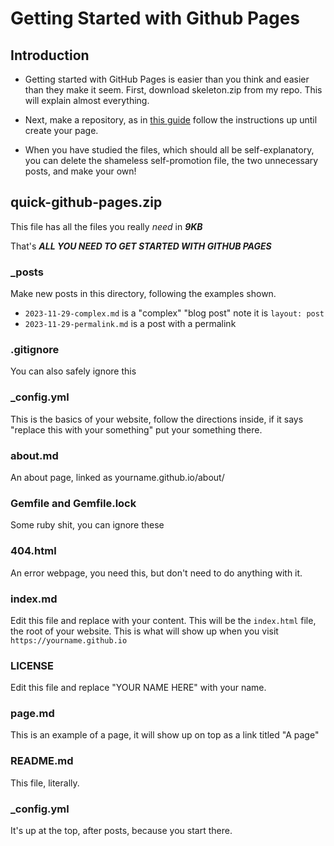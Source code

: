 # Getting Started with Github Pages

## Introduction

- Getting started with GitHub Pages is easier than you think and easier than they
make it seem.  First, download skeleton.zip from my repo.  This will explain
almost everything.

- Next, make a repository, as in [this guide](https://docs.github.com/en/pages/getting-started-with-github-pages/creating-a-github-pages-site) follow the instructions up until create your page.

- When you have studied the files, which should all be self-explanatory, you can delete the shameless self-promotion file, the two unnecessary posts, and make your own!

## quick-github-pages.zip

This file has all the files you really *need* in ***9KB***

That's ***ALL YOU NEED TO GET STARTED WITH GITHUB PAGES***

### _posts

Make new posts in this directory, following the examples shown.

- `2023-11-29-complex.md` is a "complex" "blog post" note it is `layout: post`
- `2023-11-29-permalink.md` is a post with a permalink

### .gitignore

You can also safely ignore this

### _config.yml

This is the basics of your website, follow the directions inside, if it says
"replace this with your something" put your something there.

### about.md

An about page, linked as yourname.github.io/about/

### Gemfile and Gemfile.lock

Some ruby shit, you can ignore these

### 404.html

An error webpage, you need this, but don't need to do anything with it.

### index.md

Edit this file and replace with your content.  This will be the `index.html`
file, the root of your website.  This is what will show up when you visit
`https://yourname.github.io`

### LICENSE

Edit this file and replace "YOUR NAME HERE" with your name.

### page.md

This is an example of a page, it will show up on top as a link titled "A page"

### README.md

This file, literally.

### _config.yml

It's up at the top, after posts, because you start there.
